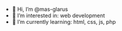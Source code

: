 - 👋 Hi, I’m @mas-glarus
- 👀 I’m interested in: web development
- 🌱 I’m currently learning: html, css, js, php


<!---
mas-glarus/mas-glarus is a ✨ special ✨ repository because its `README.md` (this file) appears on your GitHub profile.
You can click the Preview link to take a look at your changes.
--->
